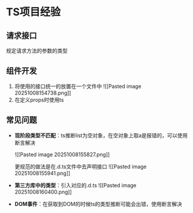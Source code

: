# TS项目经验
## 请求接口
规定请求方法的参数的类型
## 组件开发
1. 将使用的接口统一的放置在一个文件中
	![[Pasted image 20251008154738.png]]
2. 在定义props时使用ts

## 常见问题
- **现阶段类型不匹配**：ts推断list为空对象，在空对象上取a是报错的，可以使用断言解决
	
	![[Pasted image 20251008155827.png]]
	
	更规范的做法是在.d.ts文件中去声明接口
	![[Pasted image 20251008155941.png]]
	
- **第三方库中的类型**：引入对应的.d.ts
	![[Pasted image 20251008160400.png]]

- **DOM事件**：在获取到DOM的时候ts的类型推断可能会出错，使用断言解决